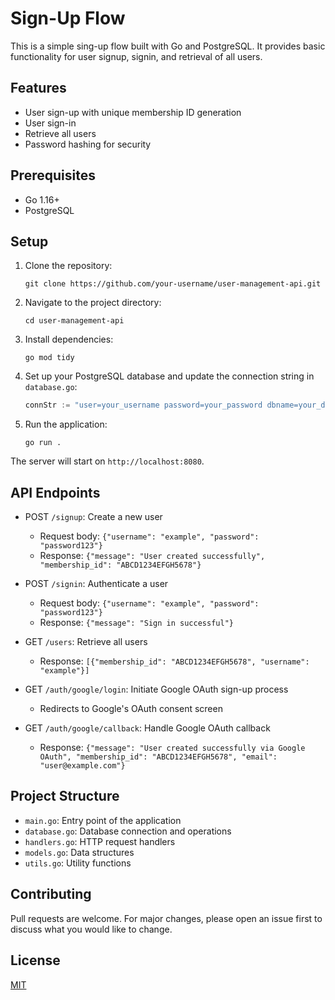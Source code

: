 # Sign-Up Flow

This is a simple sing-up flow built with Go and PostgreSQL. It provides basic functionality for user signup, signin, and retrieval of all users.

## Features

- User sign-up with unique membership ID generation
- User sign-in
- Retrieve all users
- Password hashing for security

## Prerequisites

- Go 1.16+
- PostgreSQL

## Setup

1. Clone the repository:
   ```
   git clone https://github.com/your-username/user-management-api.git
   ```

2. Navigate to the project directory:
   ```
   cd user-management-api
   ```

3. Install dependencies:
   ```
   go mod tidy
   ```

4. Set up your PostgreSQL database and update the connection string in `database.go`:
   ```go
   connStr := "user=your_username password=your_password dbname=your_dbname sslmode=disable"
   ```

5. Run the application:
   ```
   go run .
   ```

The server will start on `http://localhost:8080`.

## API Endpoints

- POST `/signup`: Create a new user
  - Request body: `{"username": "example", "password": "password123"}`
  - Response: `{"message": "User created successfully", "membership_id": "ABCD1234EFGH5678"}`

- POST `/signin`: Authenticate a user
  - Request body: `{"username": "example", "password": "password123"}`
  - Response: `{"message": "Sign in successful"}`

- GET `/users`: Retrieve all users
  - Response: `[{"membership_id": "ABCD1234EFGH5678", "username": "example"}]`

- GET `/auth/google/login`: Initiate Google OAuth sign-up process
  - Redirects to Google's OAuth consent screen

- GET `/auth/google/callback`: Handle Google OAuth callback
  - Response: `{"message": "User created successfully via Google OAuth", "membership_id": "ABCD1234EFGH5678", "email": "user@example.com"}`

## Project Structure

- `main.go`: Entry point of the application
- `database.go`: Database connection and operations
- `handlers.go`: HTTP request handlers
- `models.go`: Data structures
- `utils.go`: Utility functions

## Contributing

Pull requests are welcome. For major changes, please open an issue first to discuss what you would like to change.

## License

[MIT](https://choosealicense.com/licenses/mit/)
